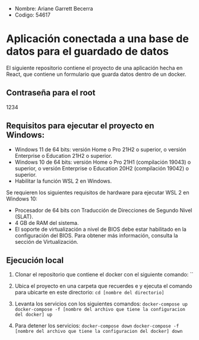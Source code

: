 * Nombre: Ariane Garrett Becerra
* Codigo: 54617


# Aplicación conectada a una base de datos para el guardado de datos
El siguiente repositorio contiene el proyecto de una aplicación hecha en React, que contiene un formulario que guarda datos dentro de un docker.

## Contraseña para el root
1234

## Requisitos para ejecutar el proyecto en Windows:
* Windows 11 de 64 bits: versión Home o Pro 21H2 o superior, o versión Enterprise o Education 21H2 o superior.
* Windows 10 de 64 bits: versión Home o Pro 21H1 (compilación 19043) o superior, o versión Enterprise o Education 20H2 (compilación 19042) o superior.
* Habilitar la función WSL 2 en Windows.

Se requieren los siguientes requisitos de hardware para ejecutar WSL 2 en Windows 10:
* Procesador de 64 bits con Traducción de Direcciones de Segundo Nivel (SLAT).
* 4 GB de RAM del sistema.
* El soporte de virtualización a nivel de BIOS debe estar habilitado en la configuración del BIOS. Para obtener más información, consulta la sección de Virtualización.

## Ejecución local
1. Clonar el repositorio que contiene el docker con el siguiente comando:
  ``

2. Ubica el proyecto en una carpeta que recuerdes e y ejecuta el comando para ubicarte en este directorio:
  `cd [nombre del directorio]`
  
3. Levanta los servicios con los siguientes comandos:
   `docker-compose up`
   `docker-compose -f [nombre del archivo que tiene la configuracion del docker] up`

4. Para detener los servicios:
   `docker-compose down`
   `docker-compose -f [nombre del archivo que tiene la configuracion del docker] down`
